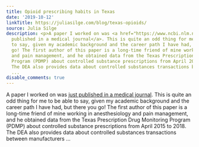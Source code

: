 ```yaml
---
title: Opioid prescribing habits in Texas
date: '2019-10-12'
linkTitle: https://juliasilge.com/blog/texas-opioids/
source: Julia Silge
description: <p>A paper I worked on was <a href="https://www.ncbi.nlm.nih.gov/pubmed/31561654">just
  published in a medical journal</a>. This is quite an odd thing for me to be able
  to say, given my academic background and the career path I have had, but there you
  go! The first author of this paper is a long-time friend of mine working in anesthesiology
  and pain management, and he obtained data from the Texas Prescription Drug Monitoring
  Program (PDMP) about controlled substance prescriptions from April 2015 to 2018.
  The DEA also provides data about controlled substances transactions between manufacturers
  ...
disable_comments: true
---
```

<p>A paper I worked on was <a href="https://www.ncbi.nlm.nih.gov/pubmed/31561654">just published in a medical journal</a>. This is quite an odd thing for me to be able to say, given my academic background and the career path I have had, but there you go! The first author of this paper is a long-time friend of mine working in anesthesiology and pain management, and he obtained data from the Texas Prescription Drug Monitoring Program (PDMP) about controlled substance prescriptions from April 2015 to 2018. The DEA also provides data about controlled substances transactions between manufacturers ...